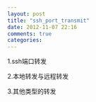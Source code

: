 ```yaml
---
layout: post
title: "ssh_port_transmit"
date: 2012-11-07 22:16
comments: true
categories: 
---
```


1.ssh端口转发

2.本地转发与远程转发

3.其他类型的转发

<!-- more -->
